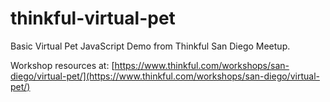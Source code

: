 # thinkful-virtual-pet
Basic Virtual Pet JavaScript Demo from Thinkful San Diego Meetup.

Workshop resources at: [https://www.thinkful.com/workshops/san-diego/virtual-pet/](https://www.thinkful.com/workshops/san-diego/virtual-pet/)
